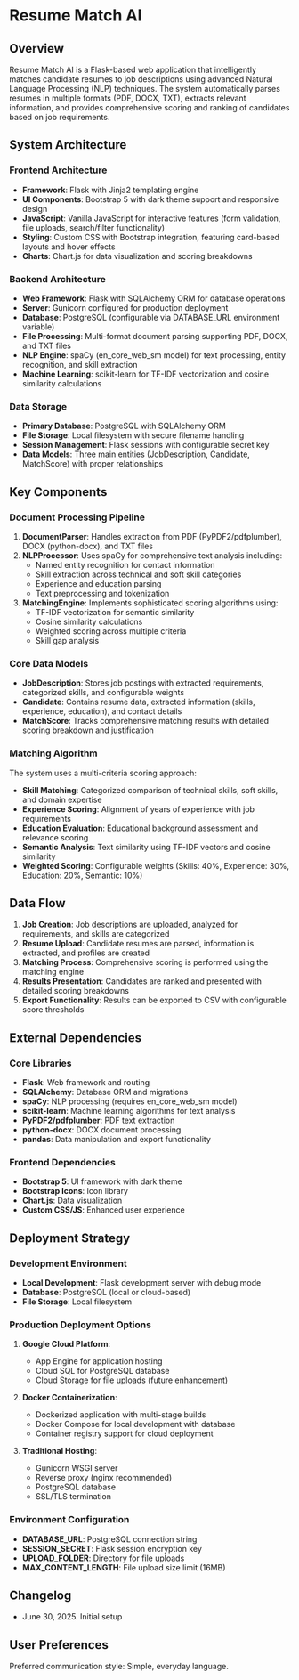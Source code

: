 # Resume Match AI

## Overview

Resume Match AI is a Flask-based web application that intelligently matches candidate resumes to job descriptions using advanced Natural Language Processing (NLP) techniques. The system automatically parses resumes in multiple formats (PDF, DOCX, TXT), extracts relevant information, and provides comprehensive scoring and ranking of candidates based on job requirements.

## System Architecture

### Frontend Architecture
- **Framework**: Flask with Jinja2 templating engine
- **UI Components**: Bootstrap 5 with dark theme support and responsive design
- **JavaScript**: Vanilla JavaScript for interactive features (form validation, file uploads, search/filter functionality)
- **Styling**: Custom CSS with Bootstrap integration, featuring card-based layouts and hover effects
- **Charts**: Chart.js for data visualization and scoring breakdowns

### Backend Architecture
- **Web Framework**: Flask with SQLAlchemy ORM for database operations
- **Server**: Gunicorn configured for production deployment
- **Database**: PostgreSQL (configurable via DATABASE_URL environment variable)
- **File Processing**: Multi-format document parsing supporting PDF, DOCX, and TXT files
- **NLP Engine**: spaCy (en_core_web_sm model) for text processing, entity recognition, and skill extraction
- **Machine Learning**: scikit-learn for TF-IDF vectorization and cosine similarity calculations

### Data Storage
- **Primary Database**: PostgreSQL with SQLAlchemy ORM
- **File Storage**: Local filesystem with secure filename handling
- **Session Management**: Flask sessions with configurable secret key
- **Data Models**: Three main entities (JobDescription, Candidate, MatchScore) with proper relationships

## Key Components

### Document Processing Pipeline
1. **DocumentParser**: Handles extraction from PDF (PyPDF2/pdfplumber), DOCX (python-docx), and TXT files
2. **NLPProcessor**: Uses spaCy for comprehensive text analysis including:
   - Named entity recognition for contact information
   - Skill extraction across technical and soft skill categories
   - Experience and education parsing
   - Text preprocessing and tokenization
3. **MatchingEngine**: Implements sophisticated scoring algorithms using:
   - TF-IDF vectorization for semantic similarity
   - Cosine similarity calculations
   - Weighted scoring across multiple criteria
   - Skill gap analysis

### Core Data Models
- **JobDescription**: Stores job postings with extracted requirements, categorized skills, and configurable weights
- **Candidate**: Contains resume data, extracted information (skills, experience, education), and contact details
- **MatchScore**: Tracks comprehensive matching results with detailed scoring breakdown and justification

### Matching Algorithm
The system uses a multi-criteria scoring approach:
- **Skill Matching**: Categorized comparison of technical skills, soft skills, and domain expertise
- **Experience Scoring**: Alignment of years of experience with job requirements
- **Education Evaluation**: Educational background assessment and relevance scoring
- **Semantic Analysis**: Text similarity using TF-IDF vectors and cosine similarity
- **Weighted Scoring**: Configurable weights (Skills: 40%, Experience: 30%, Education: 20%, Semantic: 10%)

## Data Flow

1. **Job Creation**: Job descriptions are uploaded, analyzed for requirements, and skills are categorized
2. **Resume Upload**: Candidate resumes are parsed, information is extracted, and profiles are created
3. **Matching Process**: Comprehensive scoring is performed using the matching engine
4. **Results Presentation**: Candidates are ranked and presented with detailed scoring breakdowns
5. **Export Functionality**: Results can be exported to CSV with configurable score thresholds

## External Dependencies

### Core Libraries
- **Flask**: Web framework and routing
- **SQLAlchemy**: Database ORM and migrations
- **spaCy**: NLP processing (requires en_core_web_sm model)
- **scikit-learn**: Machine learning algorithms for text analysis
- **PyPDF2/pdfplumber**: PDF text extraction
- **python-docx**: DOCX document processing
- **pandas**: Data manipulation and export functionality

### Frontend Dependencies
- **Bootstrap 5**: UI framework with dark theme
- **Bootstrap Icons**: Icon library
- **Chart.js**: Data visualization
- **Custom CSS/JS**: Enhanced user experience

## Deployment Strategy

### Development Environment
- **Local Development**: Flask development server with debug mode
- **Database**: PostgreSQL (local or cloud-based)
- **File Storage**: Local filesystem

### Production Deployment Options
1. **Google Cloud Platform**: 
   - App Engine for application hosting
   - Cloud SQL for PostgreSQL database
   - Cloud Storage for file uploads (future enhancement)

2. **Docker Containerization**:
   - Dockerized application with multi-stage builds
   - Docker Compose for local development with database
   - Container registry support for cloud deployment

3. **Traditional Hosting**:
   - Gunicorn WSGI server
   - Reverse proxy (nginx recommended)
   - PostgreSQL database
   - SSL/TLS termination

### Environment Configuration
- **DATABASE_URL**: PostgreSQL connection string
- **SESSION_SECRET**: Flask session encryption key
- **UPLOAD_FOLDER**: Directory for file uploads
- **MAX_CONTENT_LENGTH**: File upload size limit (16MB)

## Changelog

- June 30, 2025. Initial setup

## User Preferences

Preferred communication style: Simple, everyday language.